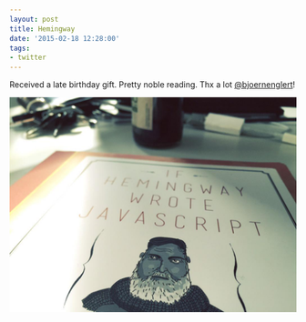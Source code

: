 ```yaml
---
layout: post
title: Hemingway
date: '2015-02-18 12:28:00'
tags:
- twitter
---
```


Received a late birthday gift. Pretty noble reading.
Thx a lot [@bjoernenglert](https://twitter.com/bjoernenglert)!

![If Hemingway wrote JavaScript](/content/images/2015/02/B-IHJQaCMAAwfWg-1.jpg)